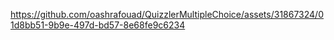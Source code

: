 https://github.com/oashrafouad/QuizzlerMultipleChoice/assets/31867324/01d8bb51-9b9e-497d-bd57-8e68fe9c6234
